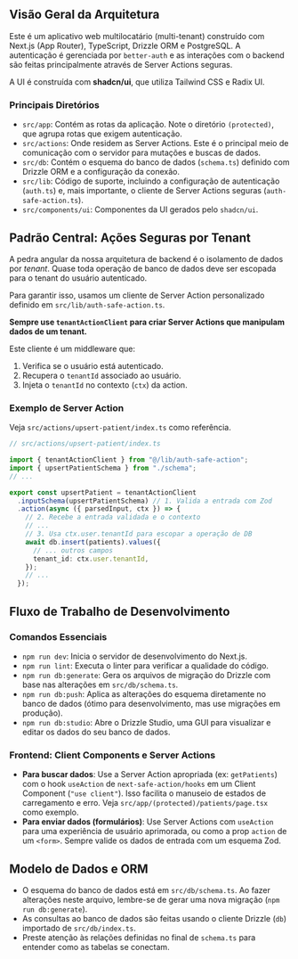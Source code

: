 ## Visão Geral da Arquitetura

Este é um aplicativo web multilocatário (multi-tenant) construído com Next.js (App Router), TypeScript, Drizzle ORM e PostgreSQL. A autenticação é gerenciada por `better-auth` e as interações com o backend são feitas principalmente através de Server Actions seguras.

A UI é construída com **shadcn/ui**, que utiliza Tailwind CSS e Radix UI.

### Principais Diretórios

- `src/app`: Contém as rotas da aplicação. Note o diretório `(protected)`, que agrupa rotas que exigem autenticação.
- `src/actions`: Onde residem as Server Actions. Este é o principal meio de comunicação com o servidor para mutações e buscas de dados.
- `src/db`: Contém o esquema do banco de dados (`schema.ts`) definido com Drizzle ORM e a configuração da conexão.
- `src/lib`: Código de suporte, incluindo a configuração de autenticação (`auth.ts`) e, mais importante, o cliente de Server Actions seguras (`auth-safe-action.ts`).
- `src/components/ui`: Componentes da UI gerados pelo `shadcn/ui`.

## Padrão Central: Ações Seguras por Tenant

A pedra angular da nossa arquitetura de backend é o isolamento de dados por _tenant_. Quase toda operação de banco de dados deve ser escopada para o tenant do usuário autenticado.

Para garantir isso, usamos um cliente de Server Action personalizado definido em `src/lib/auth-safe-action.ts`.

**Sempre use `tenantActionClient` para criar Server Actions que manipulam dados de um tenant.**

Este cliente é um middleware que:

1.  Verifica se o usuário está autenticado.
2.  Recupera o `tenantId` associado ao usuário.
3.  Injeta o `tenantId` no contexto (`ctx`) da action.

### Exemplo de Server Action

Veja `src/actions/upsert-patient/index.ts` como referência.

```typescript
// src/actions/upsert-patient/index.ts

import { tenantActionClient } from "@/lib/auth-safe-action";
import { upsertPatientSchema } from "./schema";
// ...

export const upsertPatient = tenantActionClient
  .inputSchema(upsertPatientSchema) // 1. Valida a entrada com Zod
  .action(async ({ parsedInput, ctx }) => {
    // 2. Recebe a entrada validada e o contexto
    // ...
    // 3. Usa ctx.user.tenantId para escopar a operação de DB
    await db.insert(patients).values({
      // ... outros campos
      tenant_id: ctx.user.tenantId,
    });
    // ...
  });
```

## Fluxo de Trabalho de Desenvolvimento

### Comandos Essenciais

- `npm run dev`: Inicia o servidor de desenvolvimento do Next.js.
- `npm run lint`: Executa o linter para verificar a qualidade do código.
- `npm run db:generate`: Gera os arquivos de migração do Drizzle com base nas alterações em `src/db/schema.ts`.
- `npm run db:push`: Aplica as alterações do esquema diretamente no banco de dados (ótimo para desenvolvimento, mas use migrações em produção).
- `npm run db:studio`: Abre o Drizzle Studio, uma GUI para visualizar e editar os dados do seu banco de dados.

### Frontend: Client Components e Server Actions

- **Para buscar dados**: Use a Server Action apropriada (ex: `getPatients`) com o hook `useAction` de `next-safe-action/hooks` em um Client Component (`"use client"`). Isso facilita o manuseio de estados de carregamento e erro. Veja `src/app/(protected)/patients/page.tsx` como exemplo.
- **Para enviar dados (formulários)**: Use Server Actions com `useAction` para uma experiência de usuário aprimorada, ou como a prop `action` de um `<form>`. Sempre valide os dados de entrada com um esquema Zod.

## Modelo de Dados e ORM

- O esquema do banco de dados está em `src/db/schema.ts`. Ao fazer alterações neste arquivo, lembre-se de gerar uma nova migração (`npm run db:generate`).
- As consultas ao banco de dados são feitas usando o cliente Drizzle (`db`) importado de `src/db/index.ts`.
- Preste atenção às relações definidas no final de `schema.ts` para entender como as tabelas se conectam.
